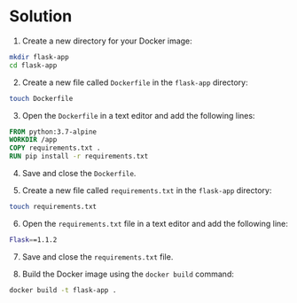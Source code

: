 # Solution

1. Create a new directory for your Docker image:

```bash
mkdir flask-app
cd flask-app
```

2. Create a new file called `Dockerfile` in the `flask-app` directory:

```bash
touch Dockerfile
```

3. Open the `Dockerfile` in a text editor and add the following lines:

```dockerfile
FROM python:3.7-alpine
WORKDIR /app
COPY requirements.txt .
RUN pip install -r requirements.txt
```

4. Save and close the `Dockerfile`.

5. Create a new file called `requirements.txt` in the `flask-app` directory:

```bash
touch requirements.txt
```

6. Open the `requirements.txt` file in a text editor and add the following line:

```bash
Flask==1.1.2
```

7. Save and close the `requirements.txt` file.

8. Build the Docker image using the `docker build` command:

```bash
docker build -t flask-app .
```
